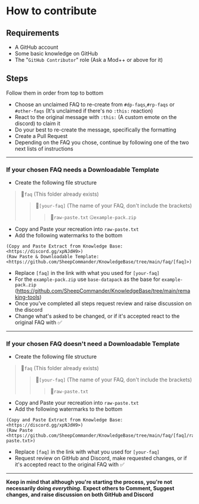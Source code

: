 # How to contribute
## Requirements
- A GitHub account
- Some basic knowledge on GitHub
- The "`GitHub Contributor`" role (Ask a Mod++ or above for it)

## Steps
Follow them in order from top to bottom
- Choose an unclaimed FAQ to re-create from `#dp-faqs`,`#rp-faqs` or `#other-faqs` (It's unclaimed if there's no `:this:` reaction)
- React to the original message with `:this:` (A custom emote on the discord) to claim it
- Do your best to re-create the message, specifically the formatting
- Create a Pull Request
- Depending on the FAQ you chose, continue by following one of the two next lists of instructions
***
### If your chosen FAQ needs a Downloadable Template
- Create the following file structure
> 📁`faq` (This folder already exists)
> > 📁`[your-faq]` (The name of your FAQ, don't include the brackets)
> > > 📄`raw-paste.txt`
> > > 🤐`example-pack.zip`
- Copy and Paste your recreation into `raw-paste.txt`
- Add the following watermarks to the bottom
```
(Copy and Paste Extract from Knowledge Base: <https://discord.gg/xpNJdH9>)
(Raw Paste & Downloadable Template: <https://github.com/SheepCommander/KnowledgeBase/tree/main/faq/[faq]>)
```
- Replace `[faq]` in the link with what you used for `[your-faq]`
- For the `example-pack.zip` use `base-datapack` as the base for `example-pack.zip` 
(https://github.com/SheepCommander/KnowledgeBase/tree/main/remaking-tools)
- Once you've completed all steps request review and raise discussion on the discord
- Change what's asked to be changed, or if it's accepted react to the original FAQ with ✅
***
### If your chosen FAQ **doesn't** need a Downloadable Template
- Create the following file structure
> 📁`faq` (This folder already exists)
> > 📁`[your-faq]` (The name of your FAQ, don't include the brackets)
> > > 📄`raw-paste.txt`
- Copy and Paste your recreation into `raw-paste.txt`
- Add the following watermarks to the bottom
```
(Copy and Paste Extract from Knowledge Base: <https://discord.gg/xpNJdH9>)
(Raw Paste <https://github.com/SheepCommander/KnowledgeBase/tree/main/faq/[faq]/raw-paste.txt>)
```
- Replace `[faq]` in the link with what you used for `[your-faq]`
- Request review on GitHub and Discord, make requested changes, or if it's accepted react to the original FAQ with ✅
***
**Keep in mind that although you're starting the process, you're not necessarily doing _everything_.**
**Expect others to Comment, Suggest changes, and raise discussion on both GitHub and Discord**
